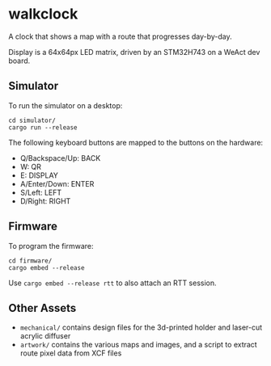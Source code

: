 # walkclock

A clock that shows a map with a route that progresses day-by-day.

Display is a 64x64px LED matrix, driven by an STM32H743 on a WeAct dev board.

## Simulator

To run the simulator on a desktop:

```
cd simulator/
cargo run --release
```

The following keyboard buttons are mapped to the buttons on the hardware:

* Q/Backspace/Up: BACK
* W: QR
* E: DISPLAY
* A/Enter/Down: ENTER
* S/Left: LEFT
* D/Right: RIGHT

## Firmware

To program the firmware:

```
cd firmware/
cargo embed --release
```

Use `cargo embed --release rtt` to also attach an RTT session.

## Other Assets

* `mechanical/` contains design files for the 3d-printed holder and laser-cut
  acrylic diffuser
* `artwork/` contains the various maps and images, and a script to extract
  route pixel data from XCF files
